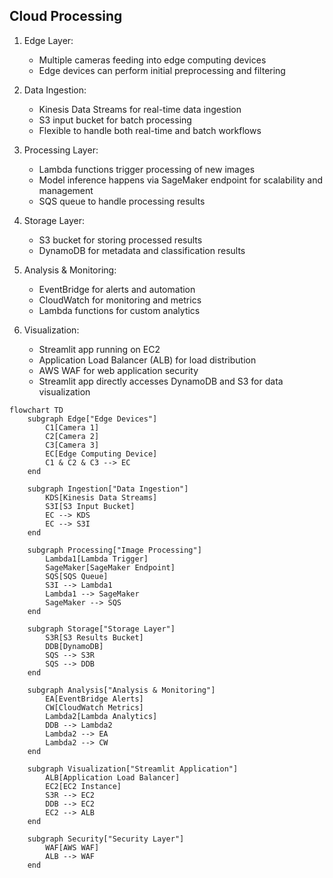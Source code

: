 ## Cloud Processing

1. Edge Layer:
   - Multiple cameras feeding into edge computing devices
   - Edge devices can perform initial preprocessing and filtering

2. Data Ingestion:
   - Kinesis Data Streams for real-time data ingestion
   - S3 input bucket for batch processing
   - Flexible to handle both real-time and batch workflows

3. Processing Layer:
   - Lambda functions trigger processing of new images
   - Model inference happens via SageMaker endpoint for scalability and management
   - SQS queue to handle processing results

4. Storage Layer:
   - S3 bucket for storing processed results
   - DynamoDB for metadata and classification results

5. Analysis & Monitoring:
   - EventBridge for alerts and automation
   - CloudWatch for monitoring and metrics
   - Lambda functions for custom analytics

6. Visualization:
   - Streamlit app running on EC2
   - Application Load Balancer (ALB) for load distribution
   - AWS WAF for web application security
   - Streamlit app directly accesses DynamoDB and S3 for data visualization


```mermaid
flowchart TD
    subgraph Edge["Edge Devices"]
        C1[Camera 1]
        C2[Camera 2]
        C3[Camera 3]
        EC[Edge Computing Device]
        C1 & C2 & C3 --> EC
    end

    subgraph Ingestion["Data Ingestion"]
        KDS[Kinesis Data Streams]
        S3I[S3 Input Bucket]
        EC --> KDS
        EC --> S3I
    end

    subgraph Processing["Image Processing"]
        Lambda1[Lambda Trigger]
        SageMaker[SageMaker Endpoint]
        SQS[SQS Queue]
        S3I --> Lambda1
        Lambda1 --> SageMaker
        SageMaker --> SQS
    end

    subgraph Storage["Storage Layer"]
        S3R[S3 Results Bucket]
        DDB[DynamoDB]
        SQS --> S3R
        SQS --> DDB
    end

    subgraph Analysis["Analysis & Monitoring"]
        EA[EventBridge Alerts]
        CW[CloudWatch Metrics]
        Lambda2[Lambda Analytics]
        DDB --> Lambda2
        Lambda2 --> EA
        Lambda2 --> CW
    end

    subgraph Visualization["Streamlit Application"]
        ALB[Application Load Balancer]
        EC2[EC2 Instance]
        S3R --> EC2
        DDB --> EC2
        EC2 --> ALB
    end

    subgraph Security["Security Layer"]
        WAF[AWS WAF]
        ALB --> WAF
    end

```
